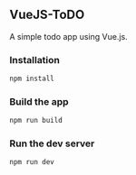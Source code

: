 ## VueJS-ToDO

A simple todo app using Vue.js.

### Installation

```bash
npm install
```

### Build the app

```bash
npm run build
```

### Run the dev server

```bash
npm run dev
```
